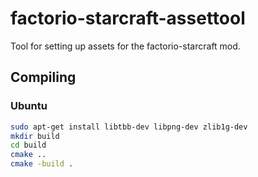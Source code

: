 # factorio-starcraft-assettool
Tool for setting up assets for the factorio-starcraft mod.

## Compiling

### Ubuntu

```sh
sudo apt-get install libtbb-dev libpng-dev zlib1g-dev
mkdir build
cd build
cmake ..
cmake -build .
```
